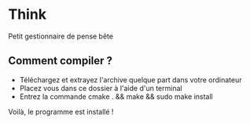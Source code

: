 Think
=====

Petit gestionnaire de pense bête


## Comment compiler ?

- Téléchargez et extrayez l'archive quelque part dans votre ordinateur
- Placez vous dans ce dossier à l'aide d'un terminal
- Entrez la commande cmake . && make && sudo make install

Voilà, le programme est installé !

